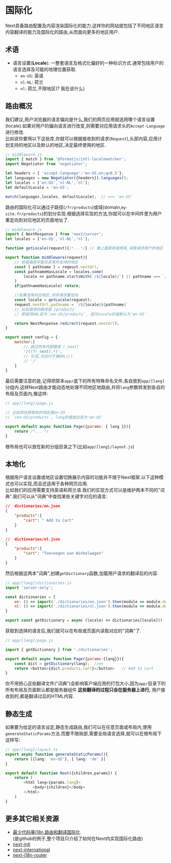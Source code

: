 # 国际化

Next具备路由配置及内容渲染国际化的能力.这样你的网站就包括了不同地区语言内容翻译的能力及国际化的路由,从而面向更多的地区用户.  
## 术语
- 语言设置(**Locale**): 一整套语言及格式化偏好的一种标识方式.通常包括用户的语言选择及可能的地理位置获取.
    - `en-US`: 英语
    - `nl-NL`: 荷兰
    - `nl`: 荷兰,不限地区(? 我在说什么)

## 路由概况
我们建议,用户浏览器的语言偏向是什么,我们的网页应用就选用哪个语言设置(locale).如果对用户的偏向语言进行改变,则需要对应用请求头的`Accept-Language`进行修改.  
比如说你要用以下这些库,你就可以根据接收到的请求(`Request`),头部内容,应用计划支持的地区以及默认的地区,决定最终使用的地区.
```js
// middleware.js
import { match } from '@formatjs/intl-localematcher';
import Negotiator from 'negotiator';

let headers = { 'accept-languege':'en-US,en;q=0.5'};
let languages = new Negotiator({headers}).languages();
let locales = ['en-US','nl-NL','nl'];
let defaultLocale = 'en-US';

match(languages,locales, defaultLocale);  // ==> 'en-US'
```

路由的国际化可以通过子路径(`/fr/products`)或域(domain,`my-site.fr/products`)的划分实现.根据选择实现的方法,你就可以在中间件里为用户重定向到对应地区的页面地址了.
```js
// middleware.js
import { NextResponse } from 'next/server';
let locales = ['en-US','nl-NL','nl'];

function getLocale(request){/*...*/} // 像上面那样或用库,读取请求用户的地区

export function middleware(request){
    // 检查路径中是否具有所支持的地区
    const { pathname } = reqeust.nextUrl;
    const pathnameHasLocale = locales.some(
        locale => pathname.startsWith(`/${locale}/`) || pathname === `/${locale}` 
    )
    if(pathnameHasLocale) return;

    //如果没有对应地区,则将请求重定向
    const locale = getLocale(request);
    request.nextUrl.pathname = `/${locale}${pathname}`
    // 比如请求的路径是`/products`
    // 那就将URL变为`/en-US/products`, 因为locale的值默认为`en-US`

    return NextResponse.redirect(request.nextUrl);
}

export const config = {
    matcher:[
        // 跳过所有内部路径 (_next)
        '/((?!_next).*)',
        // 可选,仅运行于根URL(/)
        // '/'
    ]
}

```

最后需要注意的是,记得把原本`app/`底下的所有特殊命名文件,各自放到`app/[lang]`分组内.这样Next路由才能动态地处理不同地区地路由,并将`lang`参数转发到各自的布局及页面内,像这样:
```js
// app/[lang]/page.js

// 比如现在获取到的地区是en-US
// `/en-US/products`, lang的值就会变为'en-US'

export default async function Page({params: { lang }}){
    return /*... */
}
```
根布局也可以放在新的分组目录之下(比如`app/[lang]/layout.js`)

## 本地化
根据用户语言设置或地区设置切换展示内容的功能并不限于Next框架.以下这种模式也可以实现,而且还适用于各种网页应用.  
比如我们的应用需要支持英语和荷兰语.我们的实现方式可以是维护两本不同的"词典".我们可以从"词典"中查找某些关键字对应的语言:
```json
//  dictionaries/en.json
{
    "products":{
        "cart": " Add to Cart"
    }
}
```

```json
//  dictionaries/nl.json
{
    "products":{
        "cart": "Toevoegen aan Winkelwagen"
    }
}
```

然后根据这两本"词典",创建`getDictionary`函数,加载用户请求的翻译后的内容.

```js
// app/[lang]/dictionaries.js
import 'server-only';

const dictionaries = {
    en: () => import('./dictionaries/en.json').then(module => module.default),
    nl: () => import('./dictionaries/nl.json').then(module => module.default),
}

export const getDictionary = async (locale) => dictionaries[locale]()
```

获取到选择的语言后,我们就可以在布局或页面内读取对应的"词典"了.

```js
// app/[lang]/page.js

import { getDictionary } from './dictionaries';

export default async function Page({params:{lang}}){
    const dict = getDictionary(lang);  //en
    return <button>{dict.products.cart}</button>   // Add to Cart
}

```

你不用担心这些翻译文件("词典")会影响客户端应用的打包大小,因为`app/`目录下的所有布局及页面默认都是服务器组件.**这些翻译的过程只会在服务器上进行,** 用户接收到的,都是翻译过后的HTML内容.

## 静态生成
如果要为给定的语言设定,静态生成路由,我们可以在任意页面或布局内,使用`generateStaticParams`方法.而要不限局部,需要全局语言选择,就可以在根布局下这样写:
```ts
// app/[lang]/layout.ts
export async function generateStaticParams(){
    return [{lang: 'en-US'}, { lang: 'de' }]
}

export default function Root({children,params}) {
    return (
        <html lang={params.lang}>
            <body>{children}</body>
        </html>     
    )
}

```

## 更多其它相关资源

- [最少代码量i18n,路由和翻译国际化](https://github.com/vercel/next.js/tree/canary/examples/app-dir-i18n-routing)   
(是github的例子,整个项目只介绍了如何在Next内实现国际化路由)
- [next-intl](https://next-intl-docs.vercel.app/docs/next-13)
- [next-international](https://github.com/QuiiBz/next-international)
- [next-i18n-router](https://github.com/i18nexus/next-i18n-router)